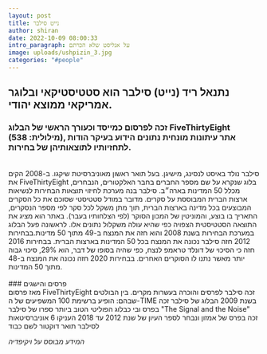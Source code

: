 ```yaml
---
layout: post
title: נייט סילבר
author: shiran
date: 2022-10-09 08:00:33
intro_paragraph: על אנליסט שלא הכרתם
image: uploads/ushpizin_3.jpg
categories: "#people"
---
```

## נתנאל ריד (נייט) סילבר הוא סטטיסטיקאי ובלוגר אמריקאי ממוצא יהודי. <br>
### זכה לפרסום כמייסד וכעורך הראשי של הבלוג FiveThirtyEight (מילולית: 538), אתר עיתונות מונחית נתונים הידוע בעיקר הודות לתחזיותיו לתוצאותיהן של בחירות.
<br>
סילבר נולד באיסט לנסינג, מישיגן. בעל תואר ראשון מאוניברסיטת שיקגו. ב-2008 הקים את FiveThirtyEight בלוג שנקרא על שם מספר החברים בחבר האלקטורים, הנבחרים, מכלל 50 המדינות בארה״ב. סילבר בנה מערכת לחיזוי תוצאות הבחירות לנשיאות ארצות הברית המבוססת על סקרים. מדובר במודל סטטיסטי שסוכם את כל הסקרים המבוצעים בכל מדינה בארצות הברית, תוך מתן משקל לכל סקר לפי מספר הנסקרים, התאריך בו בוצע, והמוניטין של המכון הסוקר (לפי הצלחותיו בעבר). באתר הוא מציג את התוצאה הסטטיסטית הצפויה כפי שהיא עולה משקלול נתונים אלו.
לראשונה פעל הבלוג במערכת הבחירות בשנת 2008 והוא חזה את המנצח ב-49 מתוך 50 מדינות.בבחירות 2012 חזה סילבר נכונה את המנצח בכל 50 המדינות בארצות הברית. בבחירות 2016 חזה כי הסיכוי של דונלד טראמפ לנצח, כפי שהיה בסופו של דבר, הוא 29%, סיכוי גבוה יותר מאשר נתנו לו הסוקרים האחרים. בבחירות 2020 חזה נכונה את המנצח ב-48 מתוך 50 המדינות.
 <br><br>
### פרסים והישגים <br>
מאז פרסום FiveThirtyEight זכה סילבר לפרסים והוכרה בעשרות מקרים. בין הבולטים שבהם:
הופיע ברשימת 100 המשפיעים של ה-TIME בשנת 2009
הבלוג של סילבר זכה בפרס ובי כבלוג הפוליטי הטוב ביותר
ספרו של סילבר "The Signal and the Noise" זכה בפרס של אמזון ונבחר לספר העיון של שנת 2012
עד 2018 העניקו 6 אוניברסיטאות לסילבר תואר דוקטור לשם כבוד

*המידע מבוסס על ויקיפדיה*